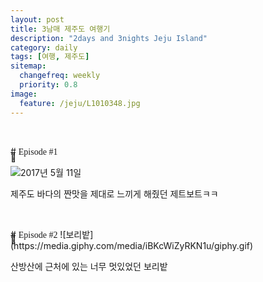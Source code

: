 ```yaml
---
layout: post
title: 3남매 제주도 여행기
description: "2days and 3nights Jeju Island"
category: daily
tags: [여행, 제주도]
sitemap:
  changefreq: weekly
  priority: 0.8
image:
  feature: /jeju/L1010348.jpg
---
```


<style>
@import url('https://fonts.googleapis.com/css?family=Bangers');
.bangers{font-family:'Bangers', cursive;}
.loc{position:relative; top:40px;}
</style>

<p class="font48 mbottom0 mtop0 loc">🚤</p>
# <a class="bangers block mtop0"> Episode #1</a>

![2017년 5월 11일](https://media.giphy.com/media/MIIaPMGqBTB2o/giphy.gif)

제주도 바다의 짠맛을 제대로 느끼게 해줬던 제트보트ㅋㅋ

<p class="font48 mbottom0 mtop0 loc">🌿</p>
# <a class="bangers block mtop0"> Episode #2</a>
![보리밭](https://media.giphy.com/media/iBKcWiZyRKN1u/giphy.gif)

산방산에 근처에 있는 너무 멋있었던 보리밭
